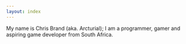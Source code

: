 ```yaml
---
layout: index
---
```


My name is Chris Brand (aka. Arcturial); I am a programmer, gamer and aspiring game developer from South Africa.